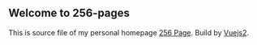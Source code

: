 ## Welcome to 256-pages

This is source file of my personal homepage [256 Page](https://256pages.com/). Build by [Vuejs2](https://github.com/vuejs/vue).
